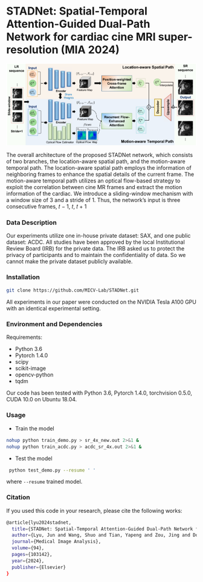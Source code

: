# STADNet: Spatial-Temporal Attention-Guided Dual-Path Network for cardiac cine MRI super-resolution (MIA 2024)
![alt](https://github.com/MICV-Lab/STADNet/blob/main/Framework.png "Framework")


The overall architecture of the proposed STADNet network, which consists of two branches, the location-aware spatial path, and the motion-aware temporal path. The location-aware spatial path employs the information of neighboring frames to enhance the spatial details of the current frame. The motion-aware temporal path utilizes an optical flow-based strategy to exploit the correlation between cine MR frames and extract the motion information of the cardiac. We introduce a sliding-window mechanism with a window size of 3 and a stride of 1. Thus, the network’s input is three consecutive frames, 𝑡 − 1, 𝑡, 𝑡 + 1


### Data Description
Our experiments utilize one in-house private dataset: SAX, and one public dataset: ACDC. All studies have been approved by the local Institutional Review Board (IRB) for the private data. The IRB asked us to protect the privacy of participants and to maintain the confidentiality of data. So we cannot make the private dataset publicly available. 

### Installation
```bash
git clone https://github.com/MICV-Lab/STADNet.git
```
All experiments in our paper were conducted on the NVIDIA Tesla A100 GPU with an identical experimental setting.

### Environment and Dependencies
Requirements:
* Python 3.6
* Pytorch 1.4.0 
* scipy
* scikit-image
* opencv-python
* tqdm

Our code has been tested with Python 3.6, Pytorch 1.4.0, torchvision 0.5.0, CUDA 10.0 on Ubuntu 18.04.


### Usage

- Train the model
```bash
nohup python train_demo.py > sr_4x_new.out 2>&1 &
nohup python train_acdc.py > acdc_sr_4x.out 2>&1 &
```

- Test the model
```bash
 python test_demo.py --resume ' '
```
where
`--resume`  trained model. 

### Citation
If you used this code in your research, please cite the following works:
```bash
@article{lyu2024stadnet,
  title={STADNet: Spatial-Temporal Attention-Guided Dual-Path Network for cardiac cine MRI super-resolution},
  author={Lyu, Jun and Wang, Shuo and Tian, Yapeng and Zou, Jing and Dong, Shunjie and Wang, Chengyan and Aviles-Rivero, Angelica I and Qin, Jing},
  journal={Medical Image Analysis},
  volume={94},
  pages={103142},
  year={2024},
  publisher={Elsevier}
}
```


